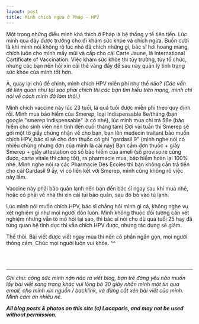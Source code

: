 ```yaml
---
layout: post
title: Mình chích ngừa ở Pháp - HPV
---
```


Một trong những điều mình khá thích ở Pháp là hệ thống y tế tiên tiến. Lúc mình qua đây được trường cho đi khám sức khỏe và chích ngừa. Buồn cười là khi mình nói không rõ lúc nhỏ đã chích những gì, bác sĩ hơi hoang mang, chích luôn cho mình mấy mũi và cấp cho cái Carte Jaune, là International Cartificate of Vaccination. Việc khám sức khỏe thì tùy trường, tùy tổ chức, nhưng các bạn nên hỏi xin cái thẻ vàng đấy để sau này quản lý tình trạng sức khỏe của mình tốt hơn.

À, quay lại chủ đề chính, mình chích HPV miễn phí như thế nào? 
<em>(Các vấn đề liên quan như tại sao phải chích thì các bạn tìm hiểu trên mạng, mình chỉ nói về cách mình đã làm thôi.)</em>

Mình chích vaccine này lúc 23 tuổi, là quá tuổi được miễn phí theo quy định rồi. Mình mua bảo hiểm của Smerep, loại Indispensable 8e/tháng (bạn google "smerep indispensable" là có nhé), lúc mình mua chỉ trả 56e (bảo hiểm cho sinh viên nên tính đến cuối tháng tám)
Đợi vài tuần thì Smerep sẽ gởi một tờ giấy chứng nhận về cho bạn, bạn lên medecin traitant bảo muốn chích HPV, bác sĩ sẽ cho đơn thuốc có ghi "gardasil 9" (mình nghe nói có nhiều chủng nhưng đơn của mình là cái này)
Bạn cầm đơn thuốc + giấy Smerep + giấy attestation có số bảo hiểm của ameli (số provisoire cũng được, carte vitale thì càng tốt), ra pharmacie mua, bảo hiểm hoàn lại 100% nhé. Mình nghe nói ra các Pharmacie Des Ecoles thì bạn không cần trả tiền cho cái Gardasil 9 ấy, vì có liên kết với Smerep, mình cũng không rõ việc này lắm.

Vaccine này phải bảo quản lạnh nên bạn đến bác sĩ ngay sau khi mua nhé, hoặc có phải về nhà thì xin cái túi bảo quản, sau đó bỏ vào tủ lạnh. 

Lúc mình nói muốn chích HPV, bác sĩ chẳng hỏi mình gì cả, không nghe vụ xét nghiệm gì như mọi người đồn luôn. Mình không thuộc đối tượng cần xét nghiệm nhưng vẫn tò mò hỏi tại sao, thì bác sĩ nói cho dù quá tuổi 25 hay đã từng quan hệ tình dục thì vẫn chích HPV được, nhưng tác dụng sẽ giảm. 

Thế thôi. Bài viết được viết ngay mùa thi nên có phần ngắn gọn, mọi người thông cảm. Chúc mọi người luôn vui khỏe. ^^

 <br>
 <br>
 <hr>
<em>Ghi chú: công sức mình nặn não ra viết blog, bạn trẻ đáng yêu nào muốn lấy bài viết sang trang khác vui lòng bỏ 30 giây nhắn mình một tin qua email, cho mình xin nguồn / backlink, và đừng cắt xén bài viết của mình. Mình cám ơn nhiều nè.</em>

<em><b>All blog posts & photos on this site (c) Lacaparis, and may not be used without permission.</b></em>
